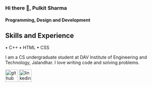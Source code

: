 ### Hi there 👋, Pulkit Sharma
#### Programming, Design and Development

## Skills and Experience
• C++
• HTML
• CSS

I am a CS undergraduate student at DAV Institute of Engineering and Technology, Jalandhar.
I love writing code and solving problems.

 


[<img src='https://cdn.jsdelivr.net/npm/simple-icons@3.0.1/icons/github.svg' alt='github' height='40'>](https://github.com/Pulkitspace)  [<img src='https://cdn.jsdelivr.net/npm/simple-icons@3.0.1/icons/linkedin.svg' alt='linkedin' height='40'>](https://www.linkedin.com/in/pulkit-sharma-591805248)  
